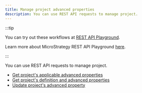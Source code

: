 ```yaml
---
title: Manage project advanced properties
description: You can use REST API requests to manage project.
---
```


<Available since="2021 Update 8" />

:::tip

You can try out these workflows at [REST API Playground](https://www.postman.com/microstrategysdk/workspace/microstrategy-rest-api/folder/16131298-d30bab86-7c75-4b05-88d2-35ca2091e983?ctx=documentation).

Learn more about MicroStrategy REST API Playground [here](/docs/getting-started/playground.md).

:::

You can use REST API requests to manage project.

- [Get project's applicable advanced properties](./get-project-applicable-advanced-properties.md)
- [Get project's definition and advanced properties](./get-project-with-advanced-properties.md)
- [Update project's advanced property](./update-project-advanced-property.md)
